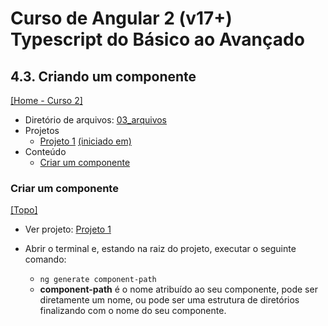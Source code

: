 # Curso de Angular 2 (v17+) Typescript do Básico ao Avançado

## 4.3. Criando um componente
[[Home - Curso 2]](../../README.md#curso-2)<br />

- Diretório de arquivos: [03_arquivos](./03_arquivos/)
- Projetos
  - [Projeto 1](./03_arquivos/proj_01/) [(iniciado em)](#criar-um-componente)
- Conteúdo
  - [Criar um componente](#criar-um-componente)

### Criar um componente
[[Topo]](#)<br />

- Ver projeto: [Projeto 1](./03_arquivos/proj_01/)

- Abrir o terminal e, estando na raiz do projeto, executar o seguinte comando:
  - `ng generate component-path`
  - **component-path** é o nome atribuído ao seu componente, pode ser diretamente um nome, ou pode ser uma estrutura de diretórios finalizando com o nome do seu componente.
